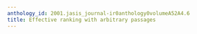 ```yaml
---
anthology_id: 2001.jasis_journal-ir0anthology0volumeA52A4.6
title: Effective ranking with arbitrary passages
---
```

